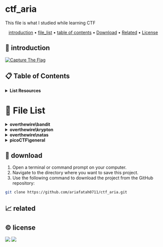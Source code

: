 # ctf_aria

This file is what I studied while learning CTF

<p align="center">
  <a href="#introduction">introduction</a> •
  <a href="#file-list">file_list</a> •
  <a href="#table-of-contents">table of contents</a> •
  <a href="#download">Download</a> •
  <a href="#related">Related</a> •
  <a href="#license">License</a>
</p>

<p id="introduction"></p>

## 🚀 introduction

<p align="left"> 
  <a href="#">
    <img alt="Capture The Flag" src="https://img.shields.io/badge/-Capture%20The%20Flag-FF5733?style=flat-square&logo=flag&logoColor=white" />
  </a>
</p>

<p id="table-of-contents"></p>

## 📋 Table of Contents
<details>
  <summary><b>List Resources</b></summary>

  - JEOPARDY
    - https://play.picoctf.org
  - BOOT TO ROOT
    - https://hacktrace-ranges.id
</details>

<p id="file-list"></p>

# 📄 File List
<details>
<summary><b>overthewire\bandit</b></summary>
<ul>
 <li><a href='overthewire/bandit/level%2001.md'>level 01.md</a></li>
 <li><a href='overthewire/bandit/level%2002.md'>level 02.md</a></li>
 <li><a href='overthewire/bandit/level%2003.md'>level 03.md</a></li>
 <li><a href='overthewire/bandit/level%2004.md'>level 04.md</a></li>
 <li><a href='overthewire/bandit/level%2005.md'>level 05.md</a></li>
 <li><a href='overthewire/bandit/level%2006.md'>level 06.md</a></li>
 <li><a href='overthewire/bandit/level%2007.md'>level 07.md</a></li>
 <li><a href='overthewire/bandit/level%2008.md'>level 08.md</a></li>
 <li><a href='overthewire/bandit/level%2009.md'>level 09.md</a></li>
 <li><a href='overthewire/bandit/level%2010.md'>level 10.md</a></li>
 <li><a href='overthewire/bandit/level%2011.md'>level 11.md</a></li>
 <li><a href='overthewire/bandit/level%2012.md'>level 12.md</a></li>
 <li><a href='overthewire/bandit/level%2013.md'>level 13.md</a></li>
 <li><a href='overthewire/bandit/level%2014%20un.md'>level 14 un.md</a></li>
 <li><a href='overthewire/bandit/level%2015%20un.md'>level 15 un.md</a></li>
 <li><a href='overthewire/bandit/level%2016%20un.md'>level 16 un.md</a></li>
 <li><a href='overthewire/bandit/level%2017%20un.md'>level 17 un.md</a></li>
 <li><a href='overthewire/bandit/level%2018%20un.md'>level 18 un.md</a></li>
 <li><a href='overthewire/bandit/level%2019%20un.md'>level 19 un.md</a></li>
 <li><a href='overthewire/bandit/level%2020%20un.md'>level 20 un.md</a></li>
</ul>

</details>

<details>
<summary><b>overthewire\krypton</b></summary>
<ul>
 <li><a href='overthewire/krypton/level%2001.md'>level 01.md</a></li>
 <li><a href='overthewire/krypton/level%2002.md'>level 02.md</a></li>
 <li><a href='overthewire/krypton/level%2003.md'>level 03.md</a></li>
 <li><a href='overthewire/krypton/level%2004%20un.md'>level 04 un.md</a></li>
 <li><a href='overthewire/krypton/level%2005%20un.md'>level 05 un.md</a></li>
</ul>

</details>

<details>
<summary><b>overthewire\natas</b></summary>
<ul>
 <li><a href='overthewire/natas/level%2000.md'>level 00.md</a></li>
 <li><a href='overthewire/natas/level%2001.md'>level 01.md</a></li>
 <li><a href='overthewire/natas/level%2002.md'>level 02.md</a></li>
 <li><a href='overthewire/natas/level%2003.md'>level 03.md</a></li>
 <li><a href='overthewire/natas/level%2004.md'>level 04.md</a></li>
 <li><a href='overthewire/natas/level%2005%20un.md'>level 05 un.md</a></li>
 <li><a href='overthewire/natas/level%2006%20un.md'>level 06 un.md</a></li>
 <li><a href='overthewire/natas/level%2007%20un.md'>level 07 un.md</a></li>
 <li><a href='overthewire/natas/level%2008%20un.md'>level 08 un.md</a></li>
 <li><a href='overthewire/natas/level%2009%20un.md'>level 09 un.md</a></li>
</ul>

</details>

<details>
<summary><b>picoCTF\general</b></summary>
<ul>
 <li><a href='picoCTF/general/Super%20SSH.md'>Super SSH.md</a></li>
</ul>

</details>

<p id="download"></p>

## 🔨 download

1. Open a terminal or command prompt on your computer.
2. Navigate to the directory where you want to save this project.
3. Use the following command to download the project from the GitHub repository:
```sh
git clone https://github.com/ariafatah0711/ctf_aria.git
```

<p id="related"></p>

## 📈 related

<p id="license"></p>

## ©️ license
<a href="https://github.com/ariafatah0711" alt="CREATED"><img src="https://img.shields.io/static/v1?style=for-the-badge&label=CREATED%20BY&message=ariafatah0711&color=000000"></a>
<a href="https://github.com/ariafatah0711/ariafatah0711/blob/main/LICENSE" alt="LICENSE"><img src="https://img.shields.io/static/v1?style=for-the-badge&label=LICENSE&message=MIT&color=000000"></a>
